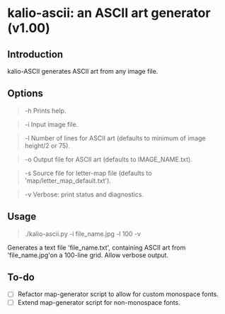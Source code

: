 kalio-ascii: an ASCII art generator (v1.00)
===========================================

Introduction
------------

kalio-ASCII generates ASCII art from any image file.

Options
-------

> -h	Prints help.

> -i	Input image file.

> -l	Number of lines for ASCII art (defaults to minimum of image height/2 or 75).

> -o	Output file for ASCII art (defaults to IMAGE_NAME.txt).

> -s	Source file for letter-map file (defaults to 'map/letter_map_default.txt').

> -v	Verbose: print status and diagnostics.

Usage
-----
> ./kalio-ascii.py -i file_name.jpg -l 100 -v

Generates a text file 'file_name.txt', containing ASCII art from 'file_name.jpg'on a 100-line grid. Allow verbose output. 

To-do
-----

- [ ] Refactor map-generator script to allow for custom monospace fonts.
- [ ] Extend map-generator script for non-monospace fonts.
